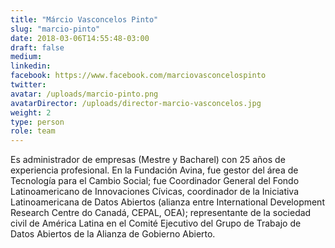 ```yaml
---
title: "Márcio Vasconcelos Pinto"
slug: "marcio-pinto"
date: 2018-03-06T14:55:48-03:00
draft: false
medium:
linkedin:
facebook: https://www.facebook.com/marciovasconcelospinto
twitter:
avatar: /uploads/marcio-pinto.png
avatarDirector: /uploads/director-marcio-vasconcelos.jpg
weight: 2
type: person
role: team
---
```


Es administrador de empresas (Mestre y Bacharel) con 25 años de experiencia profesional. En la Fundación Avina, fue gestor del área de Tecnología para el Cambio Social; fue Coordinador General del Fondo Latinoamericano de Innovaciones Cívicas, coordinador de la Iniciativa Latinoamericana de Datos Abiertos (alianza entre International Development Research Centre do Canadá, CEPAL, OEA); representante de la sociedad civil de América Latina en el Comité Ejecutivo del Grupo de Trabajo de Datos Abiertos de la Alianza de Gobierno Abierto.
